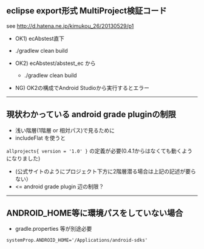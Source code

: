 ## eclipse export形式 MultiProject検証コード

see http://d.hatena.ne.jp/kimukou_26/20130529/p1


- OK1) ecAbstest直下
 - ./gradlew clean build


- OK2) ecAbstest/abstest_ec から
  - ./gradlew clean build

- NG) OK2の構成でAndroid Studioから実行するとエラー

-----------------------------
## 現状わかっている android grade pluginの制限

- 浅い階層(1階層 or 相対パス)で見るために
 - includeFlat を使うと

``
  allprojects{
     version = '1.0'
  }
``
の定義が必要(0.4.1からはなくても動くようになりました)

- (公式サイトのようにプロジェクト下方に2階層潜る場合は上記の記述が要らない）
 - <= android grade plugin 辺の制限？


-----------------------------
## ANDROID_HOME等に環境パスをしていない場合
 
- gradle.properties 等が別途必要

``
systemProp.ANDROID_HOME='/Applications/android-sdks'
``
